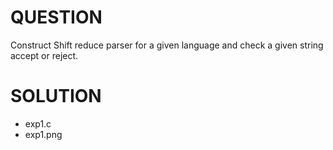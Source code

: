 # QUESTION
Construct Shift reduce parser for a given language and check a given string accept or reject.

# SOLUTION
- exp1.c
- exp1.png
